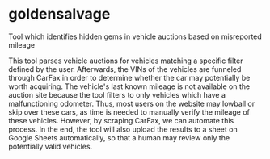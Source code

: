 # goldensalvage
Tool which identifies hidden gems in vehicle auctions based on misreported mileage

This tool parses vehicle auctions for vehicles matching a specific filter defined by the user. Afterwards, the VINs of the vehicles are funneled through CarFax in order to determine whether the car may potentially be worth acquiring. The vehicle's last known mileage is not available on the auction site because the tool filters to only vehicles which have a malfunctioning odometer. Thus, most users on the website may lowball or skip over these cars, as time is needed to manually verify the mileage of these vehicles. However, by scraping CarFax, we can automate this process. In the end, the tool will also upload the results to a sheet on Google Sheets automatically, so that a human may review only the potentially valid vehicles. 
